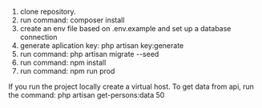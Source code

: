 1) clone repository.
2) run command: composer install
3) create an env file based on .env.example and set up a database connection
4) generate aplication key: php artisan key:generate
5) run command: php artisan migrate --seed
6) run command: npm install
7) run command: npm run prod

If you run the project locally create a virtual host.
To get data from api, run the command: php artisan get-persons:data 50 
